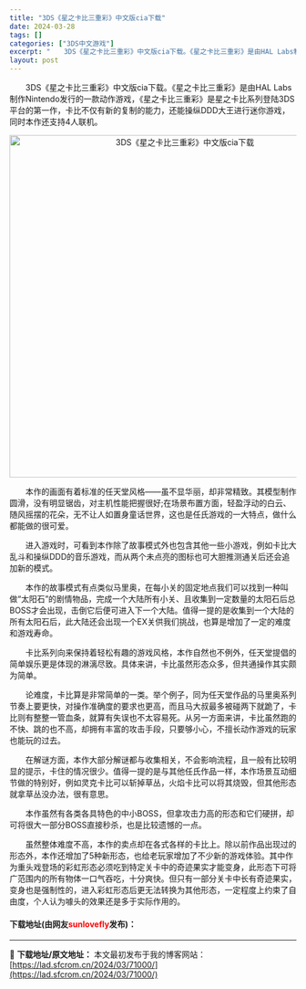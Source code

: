```yaml
---
title: "3DS《星之卡比三重彩》中文版cia下载"
date: 2024-03-28
tags: []
categories: ["3DS中文游戏"]
excerpt: "　　3DS《星之卡比三重彩》中文版cia下载。《星之卡比三重彩》是由HAL Labs制作Nintendo发行的一款动作游戏，《星之卡比三重彩》是星之卡比系列登陆3DS平台的第一作，卡比不仅有新的复制的能力，还能操纵DDD大王进行迷你游戏，同时本作还支持4人联机。 　　本作的画面有着标准的任天堂风格&amp;&hellip;"
layout: post
---
```


 <p>　　3DS《星之卡比三重彩》中文版cia下载。《星之卡比三重彩》是由HAL Labs制作Nintendo发行的一款动作游戏，《星之卡比三重彩》是星之卡比系列登陆3DS平台的第一作，卡比不仅有新的复制的能力，还能操纵DDD大王进行迷你游戏，同时本作还支持4人联机。</p> <p align="center"><img align="" border="0" src="https://lad.sfcrom.cn/wp-content/uploads/2024/03/20240328_66054874a9e4d.webp" width="600" alt="3DS《星之卡比三重彩》中文版cia下载" /></p> <p>　　本作的画面有着标准的任天堂风格&mdash;&mdash;虽不显华丽，却非常精致。其模型制作圆滑，没有明显锯齿，对主机性能把握很好;在场景布置方面，轻盈浮动的白云、随风摇摆的花朵，无不让人如置身童话世界，这也是任氏游戏的一大特点，做什么都能做的很可爱。</p> <p>　　进入游戏时，可看到本作除了故事模式外也包含其他一些小游戏，例如卡比大乱斗和操纵DDD的音乐游戏，而从两个未点亮的图标也可大胆推测通关后还会追加新的模式。</p> <p>　　本作的故事模式有点类似马里奥，在每小关的固定地点我们可以找到一种叫做&ldquo;太阳石&rdquo;的剧情物品，完成一个大陆所有小关、且收集到一定数量的太阳石后总BOSS才会出现，击倒它后便可进入下一个大陆。值得一提的是收集到一个大陆的所有太阳石后，此大陆还会出现一个EX关供我们挑战，也算是增加了一定的难度和游戏寿命。</p> <p>　　卡比系列向来保持着轻松有趣的游戏风格，本作自然也不例外，任天堂提倡的简单娱乐更是体现的淋漓尽致。具体来讲，卡比虽然形态众多，但共通操作其实颇为简单。</p> <p>　　论难度，卡比算是非常简单的一类。举个例子，同为任天堂作品的马里奥系列节奏上要更快，对操作准确度的要求也更高，而且马大叔最多被碰两下就跪了，卡比则有整整一管血条，就算有失误也不太容易死。从另一方面来讲，卡比虽然跑的不快、跳的也不高，却拥有丰富的攻击手段，只要够小心，不擅长动作游戏的玩家也能玩的过去。</p> <p>　　在解谜方面，本作大部分解谜都与收集相关，不会影响流程，且一般有比较明显的提示，卡住的情况很少。值得一提的是与其他任氏作品一样，本作场景互动细节做的特别好，例如灵克卡比可以斩掉草丛，火焰卡比可以将其烧毁，但其他形态就拿草丛没办法，很有意思。</p> <p>　　本作虽然有各类各具特色的中小BOSS，但拿攻击力高的形态和它们硬拼，却可将很大一部分BOSS直接秒杀，也是比较遗憾的一点。</p> <p>　　虽然整体难度不高，本作的卖点却在各式各样的卡比上。除以前作品出现过的形态外，本作还增加了5种新形态，也给老玩家增加了不少新的游戏体验。其中作为重头戏登场的彩虹形态必须吃到特定关卡中的奇迹果实才能变身，此形态下可将广范围内的所有物体一口气吞吃，十分爽快。但只有一部分关卡中长有奇迹果实，变身也是强制性的，进入彩虹形态后更无法转换为其他形态，一定程度上约束了自由度，个人认为噱头的效果还是多于实际作用的。</p> <p><h4>下载地址(由网友<font color="red">sunlovefly</font>发布)：</h4></p> 

---
📖 **下载地址/原文地址：** 本文最初发布于我的博客网站：[https://lad.sfcrom.cn/2024/03/71000/](https://lad.sfcrom.cn/2024/03/71000/)

